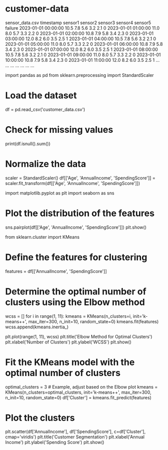 # customer-data
sensor_data.csv
timestamp	sensor1	sensor2	sensor3	sensor4	sensor5	failure
2023-01-01 00:00:00	10.5	7.8	5.6	3.2	2.1	0
2023-01-01 01:00:00	11.0	8.0	5.7	3.3	2.2	0
2023-01-01 02:00:00	10.8	7.9	5.8	3.4	2.3	0
2023-01-01 03:00:00	12.0	8.2	6.0	3.5	2.5	1
2023-01-01 04:00:00	10.5	7.8	5.6	3.2	2.1	0
2023-01-01 05:00:00	11.0	8.0	5.7	3.3	2.2	0
2023-01-01 06:00:00	10.8	7.9	5.8	3.4	2.3	0
2023-01-01 07:00:00	12.0	8.2	6.0	3.5	2.5	1
2023-01-01 08:00:00	10.5	7.8	5.6	3.2	2.1	0
2023-01-01 09:00:00	11.0	8.0	5.7	3.3	2.2	0
2023-01-01 10:00:00	10.8	7.9	5.8	3.4	2.3	0
2023-01-01 11:00:00	12.0	8.2	6.0	3.5	2.5	1
...	...	...	...	...	...	...

import pandas as pd
from sklearn.preprocessing import StandardScaler

# Load the dataset
df = pd.read_csv('customer_data.csv')

# Check for missing values
print(df.isnull().sum())

# Normalize the data
scaler = StandardScaler()
df[['Age', 'AnnualIncome', 'SpendingScore']] = scaler.fit_transform(df[['Age', 'AnnualIncome', 'SpendingScore']])


import matplotlib.pyplot as plt
import seaborn as sns

# Plot the distribution of the features
sns.pairplot(df[['Age', 'AnnualIncome', 'SpendingScore']])
plt.show()

from sklearn.cluster import KMeans

# Define the features for clustering
features = df[['AnnualIncome', 'SpendingScore']]

# Determine the optimal number of clusters using the Elbow method
wcss = []
for i in range(1, 11):
    kmeans = KMeans(n_clusters=i, init='k-means++', max_iter=300, n_init=10, random_state=0)
    kmeans.fit(features)
    wcss.append(kmeans.inertia_)

plt.plot(range(1, 11), wcss)
plt.title('Elbow Method for Optimal Clusters')
plt.xlabel('Number of Clusters')
plt.ylabel('WCSS')
plt.show()

# Fit the KMeans model with the optimal number of clusters
optimal_clusters = 3  # Example, adjust based on the Elbow plot
kmeans = KMeans(n_clusters=optimal_clusters, init='k-means++', max_iter=300, n_init=10, random_state=0)
df['Cluster'] = kmeans.fit_predict(features)

# Plot the clusters
plt.scatter(df['AnnualIncome'], df['SpendingScore'], c=df['Cluster'], cmap='viridis')
plt.title('Customer Segmentation')
plt.xlabel('Annual Income')
plt.ylabel('Spending Score')
plt.show()









